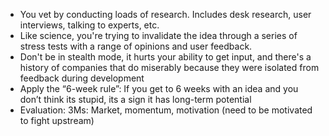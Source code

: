 * You vet by conducting loads of research. Includes desk research, user interviews, talking to experts, etc.
* Like science, you're trying to invalidate the idea through a series of stress tests with a range of opinions and user feedback.
* Don't be in stealth mode, it hurts your ability to get input, and there's a history of companies that do miserably because they were isolated from feedback during development
* Apply the “6-week rule”: If you get to 6 weeks with an idea and you don’t think its stupid, its a sign it has long-term potential
* Evaluation: 3Ms: Market, momentum, motivation (need to be motivated to fight upstream)